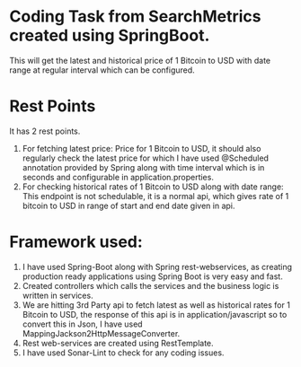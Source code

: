 # Coding Task from SearchMetrics created using SpringBoot.
This will get the latest and historical price of 1 Bitcoin to USD with date range at regular interval which can be configured.

# Rest Points
It has 2 rest points.
1. For fetching latest price: Price for 1 Bitcoin to USD, it should also regularly check the latest price for which 
I have used @Scheduled annotation provided by Spring along with time interval which is in seconds and configurable in application.properties.
2. For checking historical rates of 1 Bitcoin to USD along with date range: This endpoint is not schedulable, it is a normal api, 
which gives rate of 1 bitcoin to USD in range of start and end date given in api.

# Framework used:
1. I have used Spring-Boot along with Spring rest-webservices, as creating production ready applications using Spring Boot is very easy and 
fast.
2. Created controllers which calls the services and the business logic is written in services.
3. We are hitting 3rd Party api to fetch latest as well as historical rates for 1 Bitcoin to USD, the response of this api is in
application/javascript so to convert this in Json, I have used MappingJackson2HttpMessageConverter.
4. Rest web-services are created using RestTemplate.
5. I have used Sonar-Lint to check for any coding issues.
